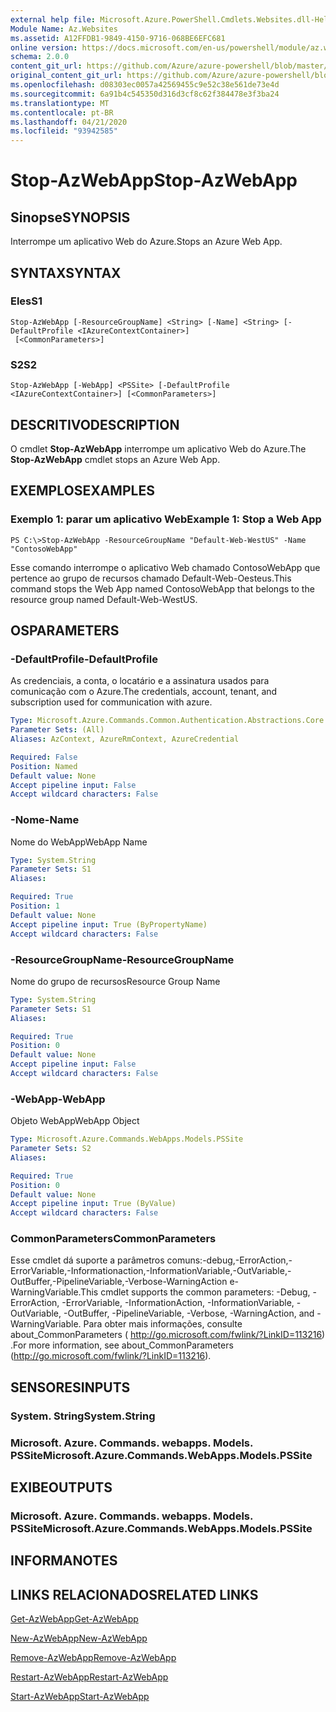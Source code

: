 ```yaml
---
external help file: Microsoft.Azure.PowerShell.Cmdlets.Websites.dll-Help.xml
Module Name: Az.Websites
ms.assetid: A12FFDB1-9849-4150-9716-068BE6EFC681
online version: https://docs.microsoft.com/en-us/powershell/module/az.websites/stop-azwebapp
schema: 2.0.0
content_git_url: https://github.com/Azure/azure-powershell/blob/master/src/Websites/Websites/help/Stop-AzWebApp.md
original_content_git_url: https://github.com/Azure/azure-powershell/blob/master/src/Websites/Websites/help/Stop-AzWebApp.md
ms.openlocfilehash: d08303ec0057a42569455c9e52c38e561de73e4d
ms.sourcegitcommit: 6a91b4c545350d316d3cf8c62f384478e3f3ba24
ms.translationtype: MT
ms.contentlocale: pt-BR
ms.lasthandoff: 04/21/2020
ms.locfileid: "93942585"
---
```

# <span data-ttu-id="7bf85-101">Stop-AzWebApp</span><span class="sxs-lookup"><span data-stu-id="7bf85-101">Stop-AzWebApp</span></span>

## <span data-ttu-id="7bf85-102">Sinopse</span><span class="sxs-lookup"><span data-stu-id="7bf85-102">SYNOPSIS</span></span>
<span data-ttu-id="7bf85-103">Interrompe um aplicativo Web do Azure.</span><span class="sxs-lookup"><span data-stu-id="7bf85-103">Stops an Azure Web App.</span></span>

## <span data-ttu-id="7bf85-104">SYNTAX</span><span class="sxs-lookup"><span data-stu-id="7bf85-104">SYNTAX</span></span>

### <span data-ttu-id="7bf85-105">Eles</span><span class="sxs-lookup"><span data-stu-id="7bf85-105">S1</span></span>
```
Stop-AzWebApp [-ResourceGroupName] <String> [-Name] <String> [-DefaultProfile <IAzureContextContainer>]
 [<CommonParameters>]
```

### <span data-ttu-id="7bf85-106">S2</span><span class="sxs-lookup"><span data-stu-id="7bf85-106">S2</span></span>
```
Stop-AzWebApp [-WebApp] <PSSite> [-DefaultProfile <IAzureContextContainer>] [<CommonParameters>]
```

## <span data-ttu-id="7bf85-107">DESCRITIVO</span><span class="sxs-lookup"><span data-stu-id="7bf85-107">DESCRIPTION</span></span>
<span data-ttu-id="7bf85-108">O cmdlet **Stop-AzWebApp** interrompe um aplicativo Web do Azure.</span><span class="sxs-lookup"><span data-stu-id="7bf85-108">The **Stop-AzWebApp** cmdlet stops an Azure Web App.</span></span>

## <span data-ttu-id="7bf85-109">EXEMPLOS</span><span class="sxs-lookup"><span data-stu-id="7bf85-109">EXAMPLES</span></span>

### <span data-ttu-id="7bf85-110">Exemplo 1: parar um aplicativo Web</span><span class="sxs-lookup"><span data-stu-id="7bf85-110">Example 1: Stop a Web App</span></span>
```
PS C:\>Stop-AzWebApp -ResourceGroupName "Default-Web-WestUS" -Name "ContosoWebApp"
```

<span data-ttu-id="7bf85-111">Esse comando interrompe o aplicativo Web chamado ContosoWebApp que pertence ao grupo de recursos chamado Default-Web-Oesteus.</span><span class="sxs-lookup"><span data-stu-id="7bf85-111">This command stops the Web App named ContosoWebApp that belongs to the resource group named Default-Web-WestUS.</span></span>

## <span data-ttu-id="7bf85-112">OS</span><span class="sxs-lookup"><span data-stu-id="7bf85-112">PARAMETERS</span></span>

### <span data-ttu-id="7bf85-113">-DefaultProfile</span><span class="sxs-lookup"><span data-stu-id="7bf85-113">-DefaultProfile</span></span>
<span data-ttu-id="7bf85-114">As credenciais, a conta, o locatário e a assinatura usados para comunicação com o Azure.</span><span class="sxs-lookup"><span data-stu-id="7bf85-114">The credentials, account, tenant, and subscription used for communication with azure.</span></span>

```yaml
Type: Microsoft.Azure.Commands.Common.Authentication.Abstractions.Core.IAzureContextContainer
Parameter Sets: (All)
Aliases: AzContext, AzureRmContext, AzureCredential

Required: False
Position: Named
Default value: None
Accept pipeline input: False
Accept wildcard characters: False
```

### <span data-ttu-id="7bf85-115">-Nome</span><span class="sxs-lookup"><span data-stu-id="7bf85-115">-Name</span></span>
<span data-ttu-id="7bf85-116">Nome do WebApp</span><span class="sxs-lookup"><span data-stu-id="7bf85-116">WebApp Name</span></span>

```yaml
Type: System.String
Parameter Sets: S1
Aliases:

Required: True
Position: 1
Default value: None
Accept pipeline input: True (ByPropertyName)
Accept wildcard characters: False
```

### <span data-ttu-id="7bf85-117">-ResourceGroupName</span><span class="sxs-lookup"><span data-stu-id="7bf85-117">-ResourceGroupName</span></span>
<span data-ttu-id="7bf85-118">Nome do grupo de recursos</span><span class="sxs-lookup"><span data-stu-id="7bf85-118">Resource Group Name</span></span>

```yaml
Type: System.String
Parameter Sets: S1
Aliases:

Required: True
Position: 0
Default value: None
Accept pipeline input: False
Accept wildcard characters: False
```

### <span data-ttu-id="7bf85-119">-WebApp</span><span class="sxs-lookup"><span data-stu-id="7bf85-119">-WebApp</span></span>
<span data-ttu-id="7bf85-120">Objeto WebApp</span><span class="sxs-lookup"><span data-stu-id="7bf85-120">WebApp Object</span></span>

```yaml
Type: Microsoft.Azure.Commands.WebApps.Models.PSSite
Parameter Sets: S2
Aliases:

Required: True
Position: 0
Default value: None
Accept pipeline input: True (ByValue)
Accept wildcard characters: False
```

### <span data-ttu-id="7bf85-121">CommonParameters</span><span class="sxs-lookup"><span data-stu-id="7bf85-121">CommonParameters</span></span>
<span data-ttu-id="7bf85-122">Esse cmdlet dá suporte a parâmetros comuns:-debug,-ErrorAction,-ErrorVariable,-Informationaction,-InformationVariable,-OutVariable,-OutBuffer,-PipelineVariable,-Verbose-WarningAction e-WarningVariable.</span><span class="sxs-lookup"><span data-stu-id="7bf85-122">This cmdlet supports the common parameters: -Debug, -ErrorAction, -ErrorVariable, -InformationAction, -InformationVariable, -OutVariable, -OutBuffer, -PipelineVariable, -Verbose, -WarningAction, and -WarningVariable.</span></span> <span data-ttu-id="7bf85-123">Para obter mais informações, consulte about_CommonParameters ( http://go.microsoft.com/fwlink/?LinkID=113216) .</span><span class="sxs-lookup"><span data-stu-id="7bf85-123">For more information, see about_CommonParameters (http://go.microsoft.com/fwlink/?LinkID=113216).</span></span>

## <span data-ttu-id="7bf85-124">SENSORES</span><span class="sxs-lookup"><span data-stu-id="7bf85-124">INPUTS</span></span>

### <span data-ttu-id="7bf85-125">System. String</span><span class="sxs-lookup"><span data-stu-id="7bf85-125">System.String</span></span>

### <span data-ttu-id="7bf85-126">Microsoft. Azure. Commands. webapps. Models. PSSite</span><span class="sxs-lookup"><span data-stu-id="7bf85-126">Microsoft.Azure.Commands.WebApps.Models.PSSite</span></span>

## <span data-ttu-id="7bf85-127">EXIBE</span><span class="sxs-lookup"><span data-stu-id="7bf85-127">OUTPUTS</span></span>

### <span data-ttu-id="7bf85-128">Microsoft. Azure. Commands. webapps. Models. PSSite</span><span class="sxs-lookup"><span data-stu-id="7bf85-128">Microsoft.Azure.Commands.WebApps.Models.PSSite</span></span>

## <span data-ttu-id="7bf85-129">INFORMA</span><span class="sxs-lookup"><span data-stu-id="7bf85-129">NOTES</span></span>

## <span data-ttu-id="7bf85-130">LINKS RELACIONADOS</span><span class="sxs-lookup"><span data-stu-id="7bf85-130">RELATED LINKS</span></span>

[<span data-ttu-id="7bf85-131">Get-AzWebApp</span><span class="sxs-lookup"><span data-stu-id="7bf85-131">Get-AzWebApp</span></span>](./Get-AzWebApp.md)

[<span data-ttu-id="7bf85-132">New-AzWebApp</span><span class="sxs-lookup"><span data-stu-id="7bf85-132">New-AzWebApp</span></span>](./New-AzWebApp.md)

[<span data-ttu-id="7bf85-133">Remove-AzWebApp</span><span class="sxs-lookup"><span data-stu-id="7bf85-133">Remove-AzWebApp</span></span>](./Remove-AzWebApp.md)

[<span data-ttu-id="7bf85-134">Restart-AzWebApp</span><span class="sxs-lookup"><span data-stu-id="7bf85-134">Restart-AzWebApp</span></span>](./Restart-AzWebApp.md)

[<span data-ttu-id="7bf85-135">Start-AzWebApp</span><span class="sxs-lookup"><span data-stu-id="7bf85-135">Start-AzWebApp</span></span>](./Start-AzWebApp.md)


